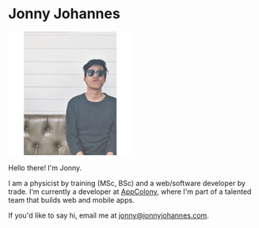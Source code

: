 Jonny Johannes
=======================

<img src='/assets/images/profile.png' alt='Jonny Johannes' width='250'>

Hello there! I'm Jonny.

I am a physicist by training (MSc, BSc) and a web/software developer by trade. I'm currently a developer at [AppColony](https://appcolony.ca), where I'm part of a talented team that builds web and mobile apps.

If you'd like to say hi, email me at [jonny@jonnyjohannes.com](mailto:jonny@jonnyjohannes.com).

